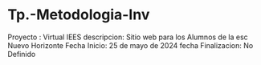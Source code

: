 # Tp.-Metodologia-Inv
Proyecto :  Virtual IEES
descripcion: Sitio web para los Alumnos de la esc Nuevo Horizonte
Fecha Inicio: 25 de mayo de 2024
fecha Finalizacion: No Definido

